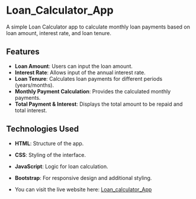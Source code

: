 # Loan_Calculator_App

A simple Loan Calculator app to calculate monthly loan payments based on loan amount, interest rate, and loan tenure.

## Features

- **Loan Amount**: Users can input the loan amount.
- **Interest Rate**: Allows input of the annual interest rate.
- **Loan Tenure**: Calculates loan payments for different periods (years/months).
- **Monthly Payment Calculation**: Provides the calculated monthly payments.
- **Total Payment & Interest**: Displays the total amount to be repaid and total interest.

## Technologies Used

- **HTML**: Structure of the app.
- **CSS**: Styling of the interface.
- **JavaScript**: Logic for loan calculation.
- **Bootstrap**: For responsive design and additional styling.

- You can visit the live website here: [Loan_calculator_App](https://loancalappp.netlify.app/)


